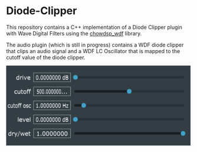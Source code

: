 # Diode-Clipper

This repository contains a C++ implementation of a Diode Clipper plugin with Wave Digital Filters using the [chowdsp_wdf](https://github.com/Chowdhury-DSP/chowdsp_wdf) library.

The audio plugin (which is still in progress) contains a WDF diode clipper that clips an audio signal and a WDF LC Oscillator that is mapped to the cutoff value of the diode clipper. 

<img src="./resources/plugin_UI.PNG" width=500>

